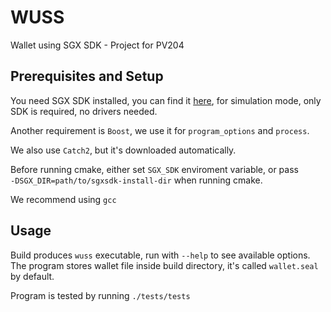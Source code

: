 # WUSS
Wallet using SGX SDK - Project for PV204

## Prerequisites and Setup
You need SGX SDK installed, you can find it [here](https://github.com/intel/linux-sgx),
for simulation mode, only SDK is required, no drivers needed.

Another requirement is `Boost`, we use it for `program_options` and `process`.

We also use `Catch2`, but it's downloaded automatically.

Before running cmake, either set `SGX_SDK` enviroment variable, or pass  
`-DSGX_DIR=path/to/sgxsdk-install-dir` when running cmake.

We recommend using `gcc`

## Usage
Build produces `wuss` executable, run with `--help` to see available options.
The program stores wallet file inside build directory, it's called `wallet.seal` by
default.

Program is tested by running `./tests/tests`
